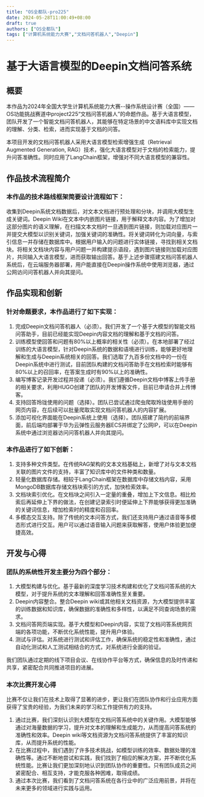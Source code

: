```yaml
---
title: "OS全都队-pro225"
date: 2024-05-28T11:00:49+08:00
draft: true
authors: ["OS全都队"]
tags: ["计算机系统能力大赛","文档问答机器人","Deepin"]
---
```


# 基于大语言模型的Deepin文档问答系统

## 概要

本作品为2024年全国大学生计算机系统能力大赛--操作系统设计赛（全国）——OS功能挑战赛道中project225“文档问答机器人”的命题作品。基于大语言模型，团队开发了一个智能文档问答机器人，其能够在特定场景的中文语料库中实现文档的理解、分类、检索，进而实现基于文档的问答。

本项目开发的文档问答机器人采用大语言模型检索增强生成（Retrieval Augmented Generation, RAG）技术，强化大语言模型对于文档的检索能力，提升问答准确性。同时应用了LangChain框架，增强对不同大语言模型的兼容性。

## 作品技术流程简介
### 本作品的技术路线框架简要设计流程如下：

收集到Deepin系统文档数据后，对文本文档进行预处理和分块，并调用大模型生成关键词。Deepin Wiki在文本中内嵌图片链接，用于解释文本内容。为了增加对这部分图片的语义理解，在扫描文本文档时一旦遇到图片链接，则加载对应图片一并提交大模型以识别关键词，加强关键词的准确性。将关键词转化为词向量，与索引信息一并存储在数据库中。根据用户输入的问题进行实体链接，寻找到相关文档块。将相关文档块内容与用户问题一并构建提示语段，遇到图片链接则加载对应图片，共同输入大语言模型，进而获取输出回答。基于上述步骤搭建文档问答机器人系统后，在云端服务器部署，用户能直接在Deepin操作系统中使用浏览器，通过公网访问问答机器人并向其提问。

## 作品实现和创新
### 针对命题要求，本作品进行了如下实现：
1.  完成Deepin文档问答机器人（必须）。我们开发了一个基于大模型的智能文档问答助手，目前已经能实现Deepin内容文档的理解和基于文档的问答。
2.  训练模型使回答和问题有80%以上概率的相关性（必须）。在本地部署了经过训练的大语言模型，针对Deepin系统的数据和语境进行训练，能够更好地理解和生成与Deepin系统相关的回答。我们选取了九百多份文档中的一份在Deepin系统中进行测试，目前团队构建的文档问答助手在文档检索时能够有80%以上的召回率，在答案生成时有90%以上的准确性。
3.  编写博客记录开发过程并投递（必须）。我们遵循Deepin文档中博客上传手册的相关要求，利用HUGO创建了团队的开发博客文件，目前已申请合并上传博客。
4. 支持回答玲珑使用的问题（选择）。团队已尝试通过爬虫爬取玲珑使用手册的网页内容，在后续可以批量爬取实现文档问答机器人的内容扩展。
5. 添加可视化界面能在Deepin系统上使用（选择）。团队搭建了简约的前端界面，前后端均部署于华为云弹性云服务器ECS并绑定了公网IP，可以在Deepin系统中通过浏览器访问问答机器人并向其提问。

### 本作品进行了如下创新：
1.  支持多种文件类型。在传统RAG架构的文本文档基础上，新增了对与文本文档关联的图片文件的支持，丰富了知识库中的文件种类和数量。
2.  轻量化数据库存储。相较于LangChain框架在数据库中存储文档内容，采用MongoDB数据库存储文档块索引的方式，加快检索效率。
3. 文档块索引优化。在文档块之间引入一定量的重叠，增加上下文信息。相比检索后再延伸上下界的做法，在创建记录索引时便延伸上下界能够获得更加准确的关键词信息，增加检索时的精度和召回率。
4. 多模态交互支持。除了传统的文本问答方式，我们还支持用户通过语音等多模态形式进行交互。用户可以通过语音输入问题来获取解答，使用户体验更加便捷高效。

## 开发与心得
### 团队的系统性开发主要分为四个部分：
1. 大模型构建与优化。基于最新的深度学习技术构建和优化了文档问答系统的大模型，对于提升系统的文本理解和回答准确性至关重要。
2. Deepin内容整合。整合Deepin wiki或其他相关文档资源，为大模型提供丰富的训练数据和知识库，确保数据的准确性和多样性，以满足不同查询场景的需求。
3. 文档问答网页端实现。基于大模型和Deepin内容，实现了文档问答系统网页端的各项功能，不断优化系统性能，提升用户体验。
4. 测试与评估。对系统进行测试和评估工作，确保系统的稳定性和准确性，通过自动化测试和人工测试相结合的方式，对系统进行全面的验证。

我们团队通过定期的线下项目会议、在线协作平台等方式，确保信息的及时传递和共享，紧密配合共同推进项目的进展。

### 本次比赛开发心得
比赛不仅让我们在技术上取得了显著的进步，更让我们在团队协作和行业应用方面获得了宝贵的经验，为我们未来的学习和工作提供有力的支持。

1. 通过比赛，我们深刻认识到大模型在文档问答系统中的关键作用。大模型能够通过对海量数据的学习，提升对文本的理解和生成能力，从而提高问答系统的准确性和效率。Deepin wiki等文档资源为文档问答系统提供了丰富的知识库，从而提升系统的性能。 
2. 在比赛过程中，我们遇到了许多技术挑战，如模型训练的效率、数据处理的准确性等。通过不断地尝试和实践，我们找到了相应的解决方案，并不断优化系统性能。比赛让我们更加深刻地认识到团队协作的重要性。只有团队成员之间紧密配合、相互支持，才能克服各种困难，取得成绩。
3. 通过本次比赛，我们看到了文档问答系统在各行业中的广泛应用前景，并将在未来更多的领域进行实践与运用。